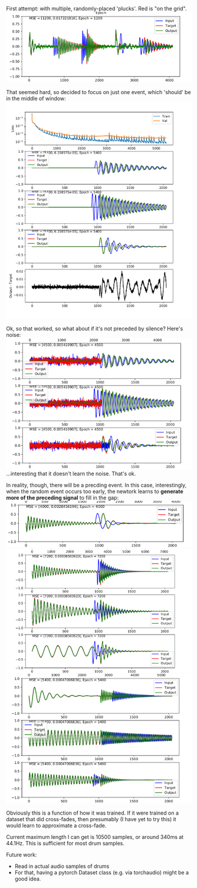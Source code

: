 First attempt: with multiple, randomly-placed 'plucks'.  Red is "on the grid".
![image1](../../images/TimeAlignPic1_many_plusminus.png)


That seemed hard, so decided to focus on just one event, which 'should' be in the middle of window:
![image](../../images/TimeAlignPic2_single_random_silence.png)


Ok, so that worked, so what about if it's not preceded by silence?  Here's noise:
![image](../../images/TimeAlignPic2_single_random_noisered.png)
...interesting that it doesn't learn the noise.  That's ok.


In reality, though, there will be a precding event.  In this case, interestingly, when the random event occurs too early, the newtork learns to **generate more of the preceding signal** to fill in the gap:
![image](../../images/TimeAlign_generatemissing.png)
![image](../../images/TimeAlign_generatemissing2.png)	
![image](../../images/TimeAlignanotherexample.png)

Obviously this is a function of how it was trained.  If it were trained on a dataset that did cross-fades, then presumably (I have yet to try this) it would learn to approximate a cross-fade.

Current maximum length I can get is 10500 samples, or around 340ms at 44.1Hz.  This is sufficient for most drum samples.  


Future work:

- Read in actual audio samples of drums
- For that, having a pytorch Dataset class (e.g. via torchaudio) might be a good idea. 
